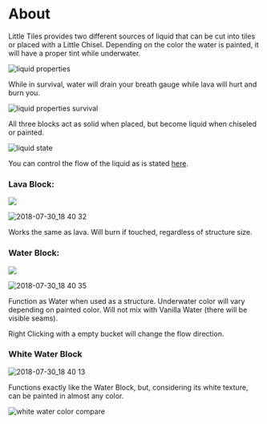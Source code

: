 # About

Little Tiles provides two different sources of liquid that can be cut into tiles or placed with a Little Chisel. Depending on the color the water is painted, it will have a proper tint while underwater.

![liquid properties](https://user-images.githubusercontent.com/29471180/43499047-124ed1f6-9520-11e8-80e8-a8685e8f231a.gif)

While in survival, water will drain your breath gauge while lava will hurt and burn you.

![liquid properties survival](https://user-images.githubusercontent.com/29471180/43426696-fb156f98-942c-11e8-996d-dabb319b1fba.gif)

All three blocks act as solid when placed, but become liquid when chiseled or painted.

![liquid state](https://user-images.githubusercontent.com/29471180/43658251-b957c498-972e-11e8-921b-a012a1b855d1.gif)

You can control the flow of the liquid as is stated [here](https://github.com/CreativeMD/LittleTiles/wiki/Useful-Features#flowing-water-block).

### Lava Block:

![](https://i.imgur.com/Q3lf5LU.png)

![2018-07-30_18 40 32](https://user-images.githubusercontent.com/29471180/43426544-5de8e646-942c-11e8-85d2-9229cf4016a4.png)

Works the same as lava. Will burn if touched, regardless of structure size.



### Water Block:

![](https://i.imgur.com/DITGjQE.png)

![2018-07-30_18 40 35](https://user-images.githubusercontent.com/29471180/43426540-5d2a9f56-942c-11e8-8fd4-656d7fa50348.png)

Function as Water when used as a structure. Underwater color will vary depending on painted color. Will not mix with Vanilla Water (there will be visible seams).

Right Clicking with a empty bucket will change the flow direction.

### White Water Block

![2018-07-30_18 40 13](https://user-images.githubusercontent.com/29471180/43426545-5eaa0952-942c-11e8-9b42-a561ae06a0ed.png)

Functions exactly like the Water Block, but, considering its white texture, can be painted in almost any color.

![white water color compare](https://user-images.githubusercontent.com/29471180/43498738-a5ef64e0-951e-11e8-96ee-941b00e4a099.gif)
